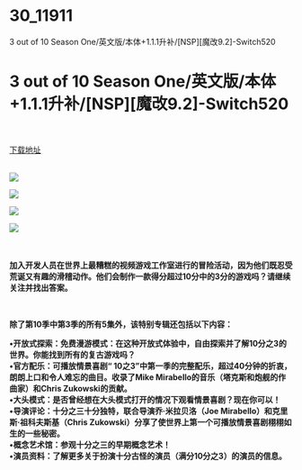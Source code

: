 # 30_11911
3 out of 10 Season One/英文版/本体+1.1.1升补/[NSP][魔改9.2]-Switch520
# 3 out of 10 Season One/英文版/本体+1.1.1升补/[NSP][魔改9.2]-Switch520
 <br/></br>
[下载地址](https://www.switch520.cc/article/11911 "下载地址")
<br/></br>

<p><strong><img src="https://www.switch520.cc/muke_img/upload_art_editor_20210322-1_489f10dd1b5d1ab729ec53abad4345d7.jpg"> </strong></p>
<p><strong><img src="https://www.switch520.cc/muke_img/upload_art_editor_20210322-1_62e9a9c90845e89c51da380e4fb487dd.jpg"></strong></p>
<p><strong><img src="https://www.switch520.cc/muke_img/upload_art_editor_20210322-1_b9fbb0238296925dfa9953ff62bdfa43.jpg"></strong></p>
<p><strong><img src="https://www.switch520.cc/muke_img/upload_art_editor_20210322-1_b9ee92e54e29df9cbbd830d0c632b42e.jpg">&nbsp;</strong></p>
<p><strong>&nbsp;</strong></p>
<p><strong>加入开发人员在世界上最糟糕的视频游戏工作室进行的冒险活动，因为他们既忍受荒诞又有趣的滑稽动作。他们会制作一款得分超过10分中的3分的游戏吗？请继续关注并找出答案。</strong></p>
<p>&nbsp;</p>
<p><strong>除了第10季中第3季的所有5集外，该特别专辑还包括以下内容：</strong></p>
<p><strong>•开放式探索：免费漫游模式：在这种开放式体验中，自由探索并了解10分之3的世界。你能找到所有的复古游戏吗？</strong><br>
<strong>•官方配乐：可播放情景喜剧“ 10之3”中第一季的完整配乐，超过40分钟的折衷，朗朗上口和令人难忘的曲目。收录了Mike Mirabello的音乐（塔克斯和炮舰的作曲家）和Chris Zukowski的贡献。</strong><br>
<strong>•大头模式：是否曾经想在大头模式打开的情况下观看情景喜剧？现在你可以！</strong><br>
<strong>•导演评论：十分之三十分独特，联合导演乔·米拉贝洛（Joe Mirabello）和克里斯·祖科夫斯基（Chris Zukowski）分享了使世界上第一个可播放情景喜剧栩栩如生的一些秘密。</strong><br>
<strong>•概念艺术馆：参观十分之三的早期概念艺术！</strong><br>
<strong>•演员资料：了解更多关于扮演十分古怪的演员（满分10分之3）的演员的信息。</strong></p>
<p>&nbsp;</p>
